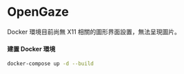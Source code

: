 # OpenGaze

Docker 環境目前尚無 X11 相關的圖形界面設置，無法呈現圖片。

#### 建置 Docker 環境 

```bash
docker-compose up -d --build
```